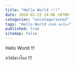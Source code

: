 ```yaml
---
title: "Hello World !!!"
date: 2024-02-22 14:06 +0700
categories: "uncategoriesed"
tags: "Hello World สวัสดี ชาวโลก"
published: true
sitemap: false
---
```


Hello World !!!

สวัสดีชาวโลก !!!
